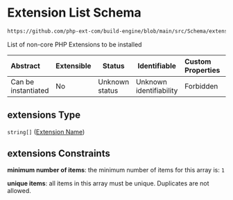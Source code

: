 # Extension List Schema

```txt
https://github.com/php-ext-com/build-engine/blob/main/src/Schema/extension.json#/properties/deps/patternProperties/[a-z]+/properties/extensions
```

List of non-core PHP Extensions to be installed


| Abstract            | Extensible | Status         | Identifiable            | Custom Properties | Additional Properties | Access Restrictions | Defined In                                                                     |
| :------------------ | ---------- | -------------- | ----------------------- | :---------------- | --------------------- | ------------------- | ------------------------------------------------------------------------------ |
| Can be instantiated | No         | Unknown status | Unknown identifiability | Forbidden         | Allowed               | none                | [extension.schema.json\*](../out/extension.schema.json "open original schema") |

## extensions Type

`string[]` ([Extension Name](extension-properties-dependencies-patternproperties-os-dependency-definition-properties-extension-list-extension-name.md))

## extensions Constraints

**minimum number of items**: the minimum number of items for this array is: `1`

**unique items**: all items in this array must be unique. Duplicates are not allowed.
